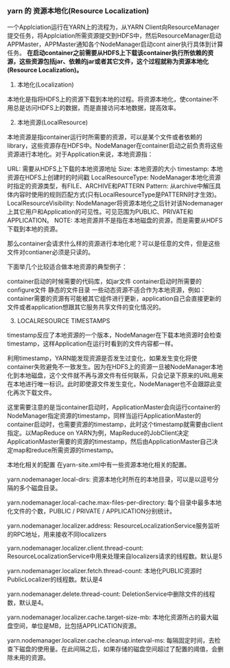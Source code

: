 
### yarn 的 资源本地化(Resource Localization)

一个Applciation运行在YARN上的流程为，从YARN Client向ResourceManager提交任务，将Applciation所需资源提交到HDFS中，然后ResourceManager启动APPMaster，APPMaster通知各个NodeManager启动cont
ainer执行具体到计算任务。
**在启动container之前需要从HDFS上下载该container执行所依赖的资源，这些资源包括jar、依赖的jar或者其它文件，这个过程就称为资源本地化(Resource Localization)。**


1. 本地化(Localization)

本地化是指将HDFS上的资源下载到本地的过程。将资源本地化，使container不用总是访问HDFS上的数据，而是直接访问本地数据，提高效率。

2. 本地资源(LocalResource)

本地资源是指container运行时所需要的资源，可以是某个文件或者依赖的library，这些资源存在HDFS中。NodeManager在container启动之前负责将这些资源进行本地化。对于Application来说，本地资源指：

URL: 需要从HDFS上下载的本地资源地址
Size: 本地资源的大小
timestamp: 本地资源在HDFS上创建时的时间戳
LocalResourceType: NodeManager本地化资源时指定的资源类型，有FILE、ARCHIVE和PATTERN
Pattern: 从archive中解压具体内容时使用的规则匹配方式(只有LocalResourceType是PATTERN时才生效)。
LocalResourceVisibility: NodeManager将资源本地化之后针对该Nodemanager上其它用户和Application的可见性。可见范围为PUBLIC、PRIVATE和APPLICATION。
NOTE: 本地资源并不是指在本地磁盘的资源，而是需要从HDFS下载到本地的资源。

那么container会请求什么样的资源进行本地化呢？可以是任意的文件，但是这些文件对contianer必须是只读的。

下面举几个比较适合做本地资源的典型例子：

container启动的时候需要的代码库，如jar文件
container启动时所需要的configure文件
静态的文件目录
一些动态资源不适合作为本地资源，例如：container需要的资源有可能被其它组件进行更新，application自己会直接更新的文件或者application想跟其它服务共享文件的变化情况的。

3. LOCALRESOURCE TIMESTAMPS

timestamp反应了本地资源的一个版本，NodeManager在下载本地资源时会检查timestamp，这样Application在运行时看到的文件内容都一样。

利用timestamp，YARN能发现资源是否发生过变化，如果发生变化将使container失败避免不一致发生。因为在HDFS上的资源一旦被NodeManager本地化到本地磁盘，这个文件就不再与源文件有任何联系，只会记录下原来的URL用来在本地进行唯一标识。此时即使源文件发生变化，NodeManager也不会跟踪此变化再次下载文件。

这里需要注意的是当container启动时，ApplicationMaster会向运行container的NodeManager指定资源的timestamp，同样当运行ApplicationMaster的container启动时，也需要资源的timestamp，此时这个timestamp就需要由client指定。以MapReduce on YARN为例，MapReduce的JobClient决定ApplicationMaster需要的资源的timestamp，然后由ApplicationMaster自己决定map和reduce所需资源的timestamp。

本地化相关的配置
在yarn-site.xml中有一些资源本地化相关的配置。

yarn.nodemanager.local-dirs: 资源本地化时所在的本地目录，可以是以逗号分隔的多个磁盘目录。

yarn.nodemanager.local-cache.max-files-per-directory: 每个目录中最多本地化文件的个数，PUBLIC / PRIVATE / APPLICATION分别统计。

yarn.nodemanager.localizer.address: ResourceLocalizationService服务监听的RPC地址，用来接收不同localizers

yarn.nodemanager.localizer.client.thread-count: ResourceLocalizationService中用来处理来自localizers请求的线程数。默认是5

yarn.nodemanager.localizer.fetch.thread-count: 本地化PUBLIC资源时PublicLocalizer的线程数。默认是4

yarn.nodemanager.delete.thread-count: DeletionService中删除文件的线程数，默认是4。

yarn.nodemanager.localizer.cache.target-size-mb: 本地化资源所占的最大磁盘空间，单位是MB，比包括APPLICATION资源。

yarn.nodemanager.localizer.cache.cleanup.interval-ms: 每隔固定时间，去检查下磁盘的使用量。在此间隔之后，如果存储的磁盘空间超过了配置的阈值，会删除未用的资源。
